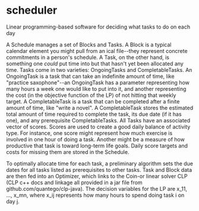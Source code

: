 # scheduler
Linear programming-based software for deciding what tasks to do on each day

A Schedule manages a set of Blocks and Tasks. A Block is a typical calendar element you might pull from an ical file--they represent concrete commitments in a person's schedule. A Task, on the other hand, is something one *could* put time into but that hasn't yet been allocated any time. Tasks come in two varieties: OngoingTasks and CompletableTasks. An OngoingTask is a task that can take an indefinite amount of time, like "practice saxophone"--an OngoingTask has a parameter representing how many hours a week one would like to put into it, and another representing the cost (in the objective function of the LP) of not hitting that weekly target. A CompletableTask is a task that can be completed after a finite amount of time, like "write a novel". A CompletableTask stores the estimated total amount of time required to complete the task, its due date (if it has one), and any prerequisite CompletableTasks. All Tasks have an associated vector of scores. Scores are used to create a good daily balance of activity type. For instance, one score might represent how much exercise is involved in one hour of doing a task. Another might be a measure of how productive that task is toward long-term life goals. Daily score targets and costs for missing them are stored in the Schedule.

To optimally allocate time for each task, a preliminary algorithm sets the due dates for all tasks listed as prerequisites to other tasks. Task and Block data are then fed into an Optimizer, which links to the Coin-or linear solver CLP (CLP c++ docs and linkage all provided in a jar file from github.com/quantego/clp-java). The decision variables for the LP are x_11, ..., x_mn, where x_ij represents how many hours to spend doing task i on day j.
